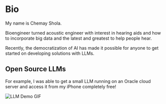 # Bio

My name is Chemay Shola.

Bioengineer turned acoustic engineer with interest in hearing aids and how to incorporate big data and the latest and greatest to help people hear.

Recently, the democratization of AI has made it possible for anyone to get started on developing solutions with LLMs.

## Open Source LLMs
For example, I was able to get a small LLM running on an Oracle cloud server and access it from my iPhone completely free! 

![LLM Demo GIF](https://github.com/chozillla/chozillla/blob/master/RPReplay_Final1724323653-ezgif.com-video-to-gif-converter.gif)
